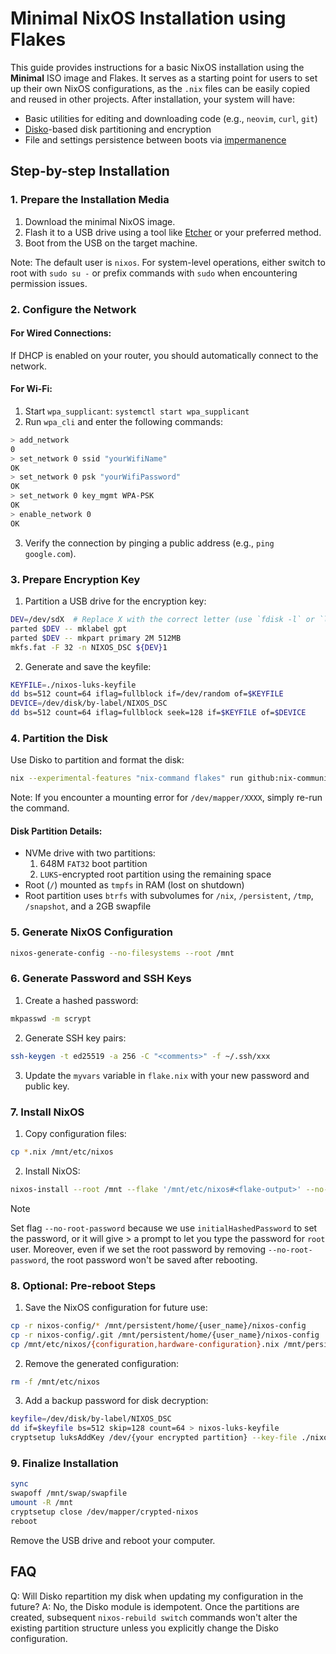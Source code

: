 # Minimal NixOS Installation using Flakes

This guide provides instructions for a basic NixOS installation using the **Minimal** ISO image and Flakes. It serves as a starting point for users to set up their own NixOS configurations, as the `.nix` files can be easily copied and reused in other projects. After installation, your system will have:

- Basic utilities for editing and downloading code (e.g., `neovim`, `curl`, `git`)
- [Disko](https://github.com/nix-community/disko)-based disk partitioning and encryption
- File and settings persistence between boots via [impermanence](https://github.com/nix-community/impermanence)

## Step-by-step Installation

### 1. Prepare the Installation Media

1. Download the minimal NixOS image.
2. Flash it to a USB drive using a tool like [Etcher](https://etcher.balena.io/) or your preferred method.
3. Boot from the USB on the target machine.

Note: The default user is `nixos`. For system-level operations, either switch to root with `sudo su -` or prefix commands with `sudo` when encountering permission issues.

### 2. Configure the Network

#### For Wired Connections:
If DHCP is enabled on your router, you should automatically connect to the network.

#### For Wi-Fi:
1. Start `wpa_supplicant`: `systemctl start wpa_supplicant`
2. Run `wpa_cli` and enter the following commands:

```bash
> add_network
0
> set_network 0 ssid "yourWifiName"
OK
> set_network 0 psk "yourWifiPassword"
OK
> set_network 0 key_mgmt WPA-PSK
OK
> enable_network 0
OK
```

3. Verify the connection by pinging a public address (e.g., `ping google.com`).

### 3. Prepare Encryption Key

1. Partition a USB drive for the encryption key:
```bash
DEV=/dev/sdX  # Replace X with the correct letter (use `fdisk -l` or `lsblk` to identify)
parted $DEV -- mklabel gpt
parted $DEV -- mkpart primary 2M 512MB
mkfs.fat -F 32 -n NIXOS_DSC ${DEV}1
```

2. Generate and save the keyfile:
```bash
KEYFILE=./nixos-luks-keyfile
dd bs=512 count=64 iflag=fullblock if=/dev/random of=$KEYFILE
DEVICE=/dev/disk/by-label/NIXOS_DSC
dd bs=512 count=64 iflag=fullblock seek=128 if=$KEYFILE of=$DEVICE
```

### 4. Partition the Disk

Use Disko to partition and format the disk:

```bash
nix --experimental-features "nix-command flakes" run github:nix-community/disko -- --mode disko ./disk-op/disko-partition.nix
```

Note: If you encounter a mounting error for `/dev/mapper/XXXX`, simply re-run the command.

#### Disk Partition Details:
- NVMe drive with two partitions:
  1. 648M `FAT32` boot partition
  2. `LUKS`-encrypted root partition using the remaining space
- Root (`/`) mounted as `tmpfs` in RAM (lost on shutdown)
- Root partition uses `btrfs` with subvolumes for `/nix`, `/persistent`, `/tmp`, `/snapshot`, and a 2GB swapfile

### 5. Generate NixOS Configuration

```bash
nixos-generate-config --no-filesystems --root /mnt
```

### 6. Generate Password and SSH Keys

1. Create a hashed password:
```bash
mkpasswd -m scrypt
```

2. Generate SSH key pairs:
```bash
ssh-keygen -t ed25519 -a 256 -C "<comments>" -f ~/.ssh/xxx
```

3. Update the `myvars` variable in `flake.nix` with your new password and public key.

### 7. Install NixOS

1. Copy configuration files:
```bash
cp *.nix /mnt/etc/nixos
```

2. Install NixOS:
```bash
nixos-install --root /mnt --flake '/mnt/etc/nixos#<flake-output>' --no-root-password
```

> [!Note]
> Set flag `--no-root-password` because we use `initialHashedPassword` to set the password, or it will give > a prompt to let you type the password for `root` user. Moreover, even if we set the root password by 
> removing `--no-root-password`, the root password won't be saved after rebooting.

### 8. Optional: Pre-reboot Steps

1. Save the NixOS configuration for future use:
```bash
cp -r nixos-config/* /mnt/persistent/home/{user_name}/nixos-config
cp -r nixos-config/.git /mnt/persistent/home/{user_name}/nixos-config
cp /mnt/etc/nixos/{configuration,hardware-configuration}.nix /mnt/persistent/home/{user_name}/nixos-config/nixos-installer 
```

2. Remove the generated configuration:
```bash
rm -f /mnt/etc/nixos
```

3. Add a backup password for disk decryption:
```bash
keyfile=/dev/disk/by-label/NIXOS_DSC
dd if=$keyfile bs=512 skip=128 count=64 > nixos-luks-keyfile
cryptsetup luksAddKey /dev/{your encrypted partition} --key-file ./nixos-luks-keyfile
```

### 9. Finalize Installation

```bash
sync
swapoff /mnt/swap/swapfile
umount -R /mnt
cryptsetup close /dev/mapper/crypted-nixos
reboot
```

Remove the USB drive and reboot your computer.

## FAQ

Q: Will Disko repartition my disk when updating my configuration in the future?
A: No, the Disko module is idempotent. Once the partitions are created, subsequent `nixos-rebuild switch` commands won't alter the existing partition structure unless you explicitly change the Disko configuration.
